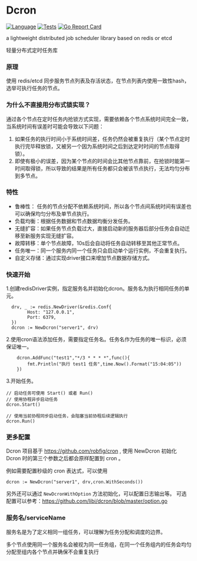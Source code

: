 Dcron
==============
[![Language](https://img.shields.io/badge/Language-Go-blue.svg)](https://golang.org/)
[![Tests](https://github.com/libi/dcron/actions/workflows/test.yml/badge.svg)](https://github.com/libi/dcron/actions/workflows/test.yml)
[![Go Report Card](https://goreportcard.com/badge/github.com/libi/dcron#1)](https://goreportcard.com/report/github.com/libi/dcron)

a lightweight distributed job scheduler  library based on redis or etcd

轻量分布式定时任务库

### 原理

使用 redis/etcd 同步服务节点列表及存活状态，在节点列表内使用一致性hash，选举可执行任务的节点。

### 为什么不直接用分布式锁实现？
通过各个节点在定时任务内抢锁方式实现，需要依赖各个节点系统时间完全一致，当系统时间有误差时可能会导致以下问题：
1. 如果任务的执行时间小于系统时间差，任务仍然会被重复执行（某个节点定时执行完毕释放锁，又被另一个因为系统时间之后到达定时时间的节点取得锁）。
2. 即使有极小的误差，因为某个节点的时间会比其他节点靠前，在抢锁时能第一时间取得锁，所以导致的结果是所有任务都只会被该节点执行，无法均匀分布到多节点。 

### 特性
- 鲁棒性： 任务的节点分配不依赖系统时间，所以各个节点间系统时间有误差也可以确保均匀分布及单节点执行。
- 负载均衡：根据任务数据和节点数据均衡分发任务。
- 无缝扩容：如果任务节点负载过大，直接启动新的服务器后部分任务会自动迁移至新服务实现无缝扩容。
- 故障转移：单个节点故障，10s后会自动将任务自动转移至其他正常节点。
- 任务唯一：同一个服务内同一个任务只会启动单个运行实例，不会重复执行。
- 自定义存储：通过实现driver接口来增加节点数据存储方式。

### 快速开始

1.创建redisDriver实例，指定服务名并初始化dcron。服务名为执行相同任务的单元。
```golang
  drv, _ := redis.NewDriver(&redis.Conf{
  		Host: "127.0.0.1",
  		Port: 6379,
  })
  dcron := NewDcron("server1", drv)
```
2.使用cron语法添加任务，需要指定任务名。任务名作为任务的唯一标识，必须保证唯一。
```golang
    dcron.AddFunc("test1","*/3 * * * *",func(){
		fmt.Println("执行 test1 任务",time.Now().Format("15:04:05"))
	})
```
3.开始任务。
```golang
// 启动任务可使用 Start() 或者 Run()
// 使用协程异步启动任务
dcron.Start()

// 使用当前协程同步启动任务，会阻塞当前协程后续逻辑执行
dcron.Run()
```

### 更多配置

Dcron 项目基于 https://github.com/robfig/cron , 使用 NewDcron 初始化 Dcron 时的第三个参数之后都会原样配置到 cron 。

例如需要配置秒级的 cron 表达式，可以使用

```golang
dcron := NewDcron("server1", drv,cron.WithSeconds())
```

另外还可以通过 ```NewDcronWithOption``` 方法初始化，可以配置日志输出等。
可选配置可以参考：https://github.com/libi/dcron/blob/master/option.go


### 服务名/serviceName

服务名是为了定义相同一组任务，可以理解为任务分配和调度的边界。

多个节点使用同一个服务名会被视为同一任务组，在同一个任务组内的任务会均匀分配至组内各个节点并确保不会重复执行